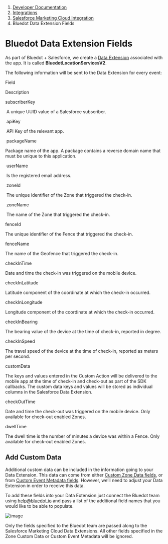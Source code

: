 1.  [Developer Documentation](https://docs.bluedot.io)
2.  [Integrations](https://docs.bluedot.io/integrations/)
3.  [Salesforce Marketing Cloud Integration](https://docs.bluedot.io/integrations/salesforce-integration/)
4.  Bluedot Data Extension Fields

Bluedot Data Extension Fields
=============================

As part of Bluedot + Salesforce, we create a [Data Extension](https://help.salesforce.com/articleView?id=mc_co_salesforce_data_extensions.htm&type=5) associated with the app. It is called **BluedotLocationServicesV2**.  

The following information will be sent to the Data Extension for every event:

Field

Description

subscriberKey

 A unique UUID value of a Salesforce subscriber.

 apiKey

 API Key of the relevant app.

 packageName

Package name of the app. A package contains a reverse domain name that must be unique to this application.

 userName

 Is the registered email address.

 zoneId

 The unique identifier of the Zone that triggered the check-in.

 zoneName

 The name of the Zone that triggered the check-in.

fenceId

The unique identifier of the Fence that triggered the check-in.

fenceName

The name of the Geofence that triggered the check-in.

checkInTime

Date and time the check-in was triggered on the mobile device.

checkInLatitude

Latitude component of the coordinate at which the check-in occurred.

checkInLongitude

Longitude component of the coordinate at which the check-in occurred.

checkInBearing

The bearing value of the device at the time of check-in, reported in degree.

checkInSpeed

The travel speed of the device at the time of check-in, reported as meters per second.

customData

The keys and values entered in the Custom Action will be delivered to the mobile app at the time of check-in and check-out as part of the SDK callbacks. The custom data keys and values will be stored as individual columns in the Salesforce Data Extension.

checkOutTime

Date and time the check-out was triggered on the mobile device. Only available for check-out enabled Zones.

dwellTime

The dwell time is the number of minutes a device was within a Fence. Only available for check-out enabled Zones.

Add Custom Data
---------------

Additional custom data can be included in the information going to your Data Extension. This data can come from either [Custom Zone Data fields](https://docs.bluedot.io/point-access-web-ui/point-access-setting-custom-data-fields/), or from [Custom Event Metadata fields](https://docs.bluedot.io/custom-event-metadata/). However, we’ll need to adjust your Data Extension in order to receive this data. 

To add these fields into your Data Extension just connect the Bluedot team using [help@bluedot.io](mailto:help@bluedot.io) and pass a list of the additional field names that you would like to be able to populate.

![image](https://docs.bluedot.io/wp-content/uploads/2021/07/info.png)

Only the fields specified to the Bluedot team are passed along to the Salesforce Marketing Cloud Data Extensions. All other fields specified in the Zone Custom Data or Custom Event Metadata will be ignored.